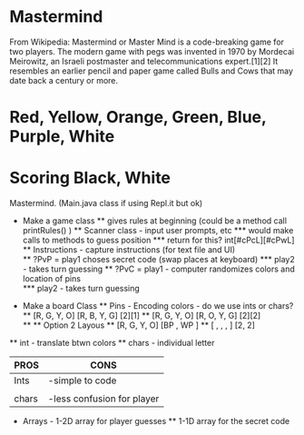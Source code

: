 # Mastermind

From Wikipedia: Mastermind or Master Mind is a code-breaking game for two players. The modern game with pegs was invented in 1970 by Mordecai Meirowitz, an Israeli postmaster and telecommunications expert.[1][2] It resembles an earlier pencil and paper game called Bulls and Cows that may date back a century or more.

# Red, Yellow, Orange, Green, Blue, Purple, White
# Scoring Black, White

Mastermind.  (Main.java class if using Repl.it but ok)
* Make a game class
** gives rules at beginning (could be a method call printRules() )
** Scanner class - input user prompts, etc
*** would make calls to methods to guess position
*** return for this? int[#cPcL][#cPwL]
** Instructions - capture instructions (for text file and UI)\
** ?PvP = play1 choses secret code (swap places at keyboard)
*** play2 - takes turn guessing
** ?PvC	= play1 - computer randomizes colors and location of pins				
*** play2 - takes turn guessing
		
* Make a board Class
** Pins - Encoding colors - do we use ints or chars?
** [R, G, Y, O]   [R, B, Y, G]  [2][1]
** [R, G, Y, O]   [R, O, Y, G]  [2][2]   
** 
** Option 2 Layous
** [R, G, Y, O]   [BP , WP ]
** [ ,  ,  ,  ]    [2,   2]   

** int - translate btwn colors
** chars - individual letter

| PROS| CONS |
| -----|-----|
| Ints|-simple to code | -translate back and forth |
|   |		     |-might be confusing to player|
| chars| -less confusion for player | -a bit more code to learn |	 

* Arrays - 1-2D array for player guesses
	** 1-1D array for the secret code
